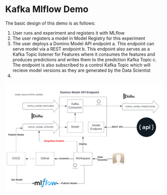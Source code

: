 # Kafka Mlflow Demo

The basic design of this demo is as follows:

1. User runs and experiment and registers it with MLflow
2. The user registers a model in Model Registry for this experiment
3. The user deploys a Domino Model API endpoint
   a. This endpoint can serve model via a REST endpoint
   b. This endpoint also serves as a Kafka Topic listener for Features where it consumes the features and produces predictions and writes them to the prediction Kafka Topic
   c. The endpoint is also subscribed to a control Kafka Topic which will recieve model versions as they are generated by the Data Scientist
4. 

![Alt text](./images/kafka_mlflow.png)